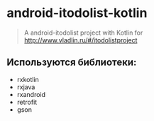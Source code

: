 # android-itodolist-kotlin

> A android-itodolist project with Kotlin for http://www.vladlin.ru/#/itodolistproject

## Используются библиотеки:

- rxkotlin
- rxjava
- rxandroid
- retrofit
- gson